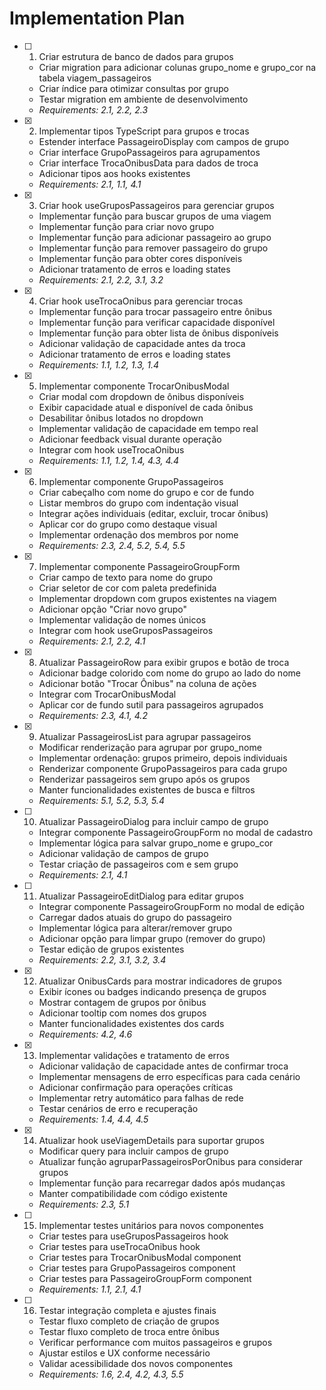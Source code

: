 # Implementation Plan

- [ ] 1. Criar estrutura de banco de dados para grupos
  - Criar migration para adicionar colunas grupo_nome e grupo_cor na tabela viagem_passageiros
  - Criar índice para otimizar consultas por grupo
  - Testar migration em ambiente de desenvolvimento
  - _Requirements: 2.1, 2.2, 2.3_

- [x] 2. Implementar tipos TypeScript para grupos e trocas
  - Estender interface PassageiroDisplay com campos de grupo
  - Criar interface GrupoPassageiros para agrupamentos
  - Criar interface TrocaOnibusData para dados de troca
  - Adicionar tipos aos hooks existentes
  - _Requirements: 2.1, 1.1, 4.1_

- [x] 3. Criar hook useGruposPassageiros para gerenciar grupos
  - Implementar função para buscar grupos de uma viagem
  - Implementar função para criar novo grupo
  - Implementar função para adicionar passageiro ao grupo
  - Implementar função para remover passageiro do grupo
  - Implementar função para obter cores disponíveis
  - Adicionar tratamento de erros e loading states
  - _Requirements: 2.1, 2.2, 3.1, 3.2_

- [x] 4. Criar hook useTrocaOnibus para gerenciar trocas
  - Implementar função para trocar passageiro entre ônibus
  - Implementar função para verificar capacidade disponível
  - Implementar função para obter lista de ônibus disponíveis
  - Adicionar validação de capacidade antes da troca
  - Adicionar tratamento de erros e loading states
  - _Requirements: 1.1, 1.2, 1.3, 1.4_

- [x] 5. Implementar componente TrocarOnibusModal
  - Criar modal com dropdown de ônibus disponíveis
  - Exibir capacidade atual e disponível de cada ônibus
  - Desabilitar ônibus lotados no dropdown
  - Implementar validação de capacidade em tempo real
  - Adicionar feedback visual durante operação
  - Integrar com hook useTrocaOnibus
  - _Requirements: 1.1, 1.2, 1.4, 4.3, 4.4_

- [x] 6. Implementar componente GrupoPassageiros
  - Criar cabeçalho com nome do grupo e cor de fundo
  - Listar membros do grupo com indentação visual
  - Integrar ações individuais (editar, excluir, trocar ônibus)
  - Aplicar cor do grupo como destaque visual
  - Implementar ordenação dos membros por nome
  - _Requirements: 2.3, 2.4, 5.2, 5.4, 5.5_

- [x] 7. Implementar componente PassageiroGroupForm
  - Criar campo de texto para nome do grupo
  - Criar seletor de cor com paleta predefinida
  - Implementar dropdown com grupos existentes na viagem
  - Adicionar opção "Criar novo grupo"
  - Implementar validação de nomes únicos
  - Integrar com hook useGruposPassageiros
  - _Requirements: 2.1, 2.2, 4.1_

- [x] 8. Atualizar PassageiroRow para exibir grupos e botão de troca
  - Adicionar badge colorido com nome do grupo ao lado do nome
  - Adicionar botão "Trocar Ônibus" na coluna de ações
  - Integrar com TrocarOnibusModal
  - Aplicar cor de fundo sutil para passageiros agrupados
  - _Requirements: 2.3, 4.1, 4.2_

- [x] 9. Atualizar PassageirosList para agrupar passageiros
  - Modificar renderização para agrupar por grupo_nome
  - Implementar ordenação: grupos primeiro, depois individuais
  - Renderizar componente GrupoPassageiros para cada grupo
  - Renderizar passageiros sem grupo após os grupos
  - Manter funcionalidades existentes de busca e filtros
  - _Requirements: 5.1, 5.2, 5.3, 5.4_

- [ ] 10. Atualizar PassageiroDialog para incluir campo de grupo
  - Integrar componente PassageiroGroupForm no modal de cadastro
  - Implementar lógica para salvar grupo_nome e grupo_cor
  - Adicionar validação de campos de grupo
  - Testar criação de passageiros com e sem grupo
  - _Requirements: 2.1, 4.1_

- [ ] 11. Atualizar PassageiroEditDialog para editar grupos
  - Integrar componente PassageiroGroupForm no modal de edição
  - Carregar dados atuais do grupo do passageiro
  - Implementar lógica para alterar/remover grupo
  - Adicionar opção para limpar grupo (remover do grupo)
  - Testar edição de grupos existentes
  - _Requirements: 2.2, 3.1, 3.2, 3.4_

- [x] 12. Atualizar OnibusCards para mostrar indicadores de grupos
  - Exibir ícones ou badges indicando presença de grupos
  - Mostrar contagem de grupos por ônibus
  - Adicionar tooltip com nomes dos grupos
  - Manter funcionalidades existentes dos cards
  - _Requirements: 4.2, 4.6_

- [x] 13. Implementar validações e tratamento de erros
  - Adicionar validação de capacidade antes de confirmar troca
  - Implementar mensagens de erro específicas para cada cenário
  - Adicionar confirmação para operações críticas
  - Implementar retry automático para falhas de rede
  - Testar cenários de erro e recuperação
  - _Requirements: 1.4, 4.4, 4.5_

- [x] 14. Atualizar hook useViagemDetails para suportar grupos
  - Modificar query para incluir campos de grupo
  - Atualizar função agruparPassageirosPorOnibus para considerar grupos
  - Implementar função para recarregar dados após mudanças
  - Manter compatibilidade com código existente
  - _Requirements: 2.3, 5.1_

- [ ] 15. Implementar testes unitários para novos componentes
  - Criar testes para useGruposPassageiros hook
  - Criar testes para useTrocaOnibus hook
  - Criar testes para TrocarOnibusModal component
  - Criar testes para GrupoPassageiros component
  - Criar testes para PassageiroGroupForm component
  - _Requirements: 1.1, 2.1, 4.1_

- [ ] 16. Testar integração completa e ajustes finais
  - Testar fluxo completo de criação de grupos
  - Testar fluxo completo de troca entre ônibus
  - Verificar performance com muitos passageiros e grupos
  - Ajustar estilos e UX conforme necessário
  - Validar acessibilidade dos novos componentes
  - _Requirements: 1.6, 2.4, 4.2, 4.3, 5.5_